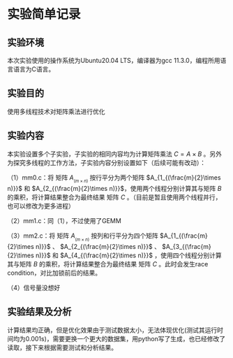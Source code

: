 # 实验简单记录

## 实验环境

本次实验使用的操作系统为Ubuntu20.04 LTS，编译器为gcc 11.3.0，编程所用语言语言为C语言。

## 实验目的

使用多线程技术对矩阵乘法进行优化

## 实验内容

本实验设置多个子实验，子实验的相同内容均为计算矩阵乘法 $C = A \times B$ 。另外为探究多线程的工作方法，子实验内容分别设置如下（后续可能有改动）：

（1）mm0.c：将 矩阵 $A_{_{(m\times n)}}$ 按行平分为两个矩阵 $A_{1_{(\frac{m}{2}\times n)}}$ 和  $A_{2_{(\frac{m}{2}\times n)}}$，使用两个线程分别计算其与矩阵 $B$ 的乘积，将计算结果整合为最终结果 矩阵 $C$ 。（目前是暂且使用两个线程并行，也可以修改为更多进程）

（2）mm1.c：同（1），不过使用了GEMM

（3）mm2.c：将 矩阵 $A_{_{(m\times n)}}$ 按列和行平分为四个矩阵 $A_{1_{(\frac{m}{2}\times n)}}$ 、 $A_{2_{(\frac{m}{2}\times n)}}$ 、 $A_{3_{(\frac{m}{2}\times n)}}$ 和  $A_{4_{(\frac{m}{2}\times n)}}$ ，使用四个线程分别计算其与矩阵 $B$ 的乘积，将计算结果整合为最终结果 矩阵 $C$ 。此时会发生race condition，对比加锁前后的结果。

（4）信号量没想好


## 实验结果及分析

计算结果均正确，但是优化效果由于测试数据太小，无法体现优化(测试其运行时间均为0.001s)，需要更换一个更大的数据集，用python写了生成，也已经修改了读取，接下来根据需要测试和分析结果。